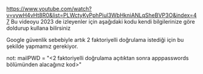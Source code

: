 https://www.youtube.com/watch?v=vywH4vHt8R0&list=PLWctyKyPphPiul3WbHkniANLqSheBVP3O&index=47
Bu videoyu 2023 de izleyenler için aşağıdaki kodu kendi bilgilerinize göre doldurup kullana bilirsiniz

Google güvenlik sebebiyle artık 2 faktoriyelli doğrulama istediği için bu şekilde yapmamız gerekiyor.

not: mailPWD = "<2 faktoriyelli doğrulama açıtıktan sonra apppasswords bölümünden alacağınız kod>"
